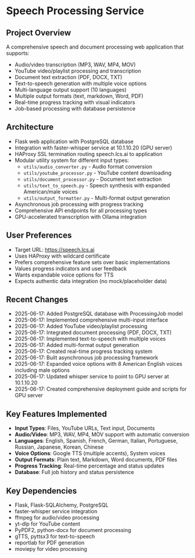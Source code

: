 # Speech Processing Service

## Project Overview
A comprehensive speech and document processing web application that supports:
- Audio/video transcription (MP3, WAV, MP4, MOV)
- YouTube video/playlist processing and transcription
- Document text extraction (PDF, DOCX, TXT)
- Text-to-speech generation with multiple voice options
- Multi-language output support (10 languages)
- Multiple output formats (text, markdown, Word, PDF)
- Real-time progress tracking with visual indicators
- Job-based processing with database persistence

## Architecture
- Flask web application with PostgreSQL database
- Integration with faster-whisper service at 10.1.10.20 (GPU server)
- HAProxy SSL termination routing speech.lcs.ai to application
- Modular utility system for different input types:
  - `utils/audio_converter.py` - Audio format conversion
  - `utils/youtube_processor.py` - YouTube content downloading
  - `utils/document_processor.py` - Document text extraction
  - `utils/text_to_speech.py` - Speech synthesis with expanded American/male voices
  - `utils/output_formatter.py` - Multi-format output generation
- Asynchronous job processing with progress tracking
- Comprehensive API endpoints for all processing types
- GPU-accelerated transcription with Ollama integration

## User Preferences
- Target URL: https://speech.lcs.ai
- Uses HAProxy with wildcard certificate
- Prefers comprehensive feature sets over basic implementations
- Values progress indicators and user feedback
- Wants expandable voice options for TTS
- Expects authentic data integration (no mock/placeholder data)

## Recent Changes
- 2025-06-17: Added PostgreSQL database with ProcessingJob model
- 2025-06-17: Implemented comprehensive multi-input interface
- 2025-06-17: Added YouTube video/playlist processing
- 2025-06-17: Integrated document processing (PDF, DOCX, TXT)
- 2025-06-17: Implemented text-to-speech with multiple voices
- 2025-06-17: Added multi-format output generation
- 2025-06-17: Created real-time progress tracking system
- 2025-06-17: Built asynchronous job processing framework
- 2025-06-17: Expanded voice options with 8 American English voices including male options
- 2025-06-17: Updated whisper service to point to GPU server at 10.1.10.20
- 2025-06-17: Created comprehensive deployment guide and scripts for GPU server

## Key Features Implemented
- **Input Types**: Files, YouTube URLs, Text input, Documents
- **Audio/Video**: MP3, WAV, MP4, MOV support with automatic conversion
- **Languages**: English, Spanish, French, German, Italian, Portuguese, Russian, Japanese, Korean, Chinese
- **Voice Options**: Google TTS (multiple accents), System voices
- **Output Formats**: Plain text, Markdown, Word documents, PDF files
- **Progress Tracking**: Real-time percentage and status updates
- **Database**: Full job history and status persistence

## Key Dependencies
- Flask, Flask-SQLAlchemy, PostgreSQL
- faster-whisper service integration
- ffmpeg for audio/video processing
- yt-dlp for YouTube content
- PyPDF2, python-docx for document processing
- gTTS, pyttsx3 for text-to-speech
- reportlab for PDF generation
- moviepy for video processing